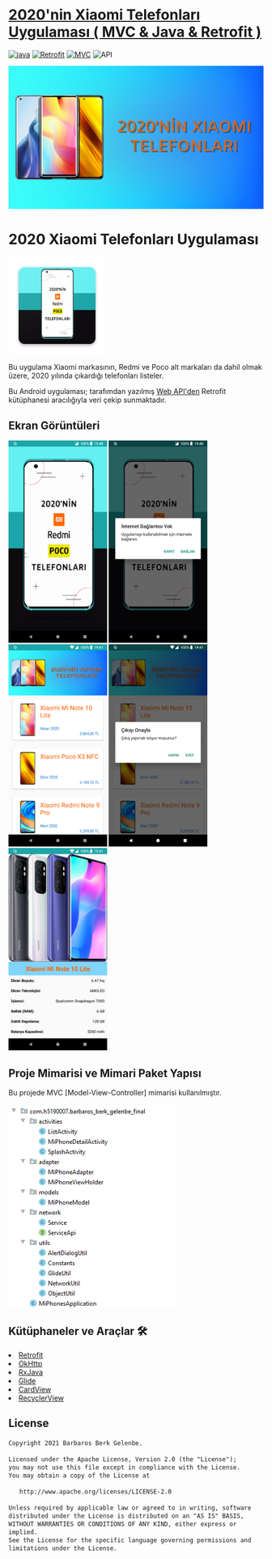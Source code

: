 # [2020'nin Xiaomi Telefonları Uygulaması ( MVC & Java & Retrofit )](https://github.com/BarbarosBerk34/Android-Mi-Phones-App)

[![java](https://img.shields.io/badge/Java-1.8.xxx-brightgreen.svg)](https://kotlinlang.org/) [![Retrofit](https://img.shields.io/badge/Retrofit-2.xx-orange.svg)](https://google.github.io/dagger/) [![MVC](https://img.shields.io/badge/Clean--Code-MVC-brightgreen.svg)](https://github.com/googlesamples/android-architecture) <a><img src="https://img.shields.io/badge/API-21%2B-brightgreen.svg?style=flat" alt="API" /></a>

<p align="center">
<img src="https://github.com/BarbarosBerk34/Android-Mi-Phones-App/blob/master/images/banner.jpg"/>
</p>

# 2020 Xiaomi Telefonları Uygulaması
![appicon](https://github.com/BarbarosBerk34/Android-Mi-Phones-App/blob/master/images/logo.png)

Bu uygulama Xiaomi markasının, Redmi ve Poco alt markaları da dahil olmak üzere, 2020 yılında çıkardığı telefonları listeler.

Bu Android uygulaması; tarafımdan yazılmış <a href="https://raw.githubusercontent.com/BarbarosBerk34/h5190007barbarosberkgelenbe/main/MiPhonesAPI.json" target="_blank"> Web API'den</a> Retrofit kütüphanesi aracılığıyla veri çekip sunmaktadır.

## Ekran Görüntüleri
<p>
  <img height= "400"  src="https://github.com/BarbarosBerk34/Android-Mi-Phones-App/blob/master/screens/Screen_1.png" alt="SS1" />
  <img height= "400"  src="https://github.com/BarbarosBerk34/Android-Mi-Phones-App/blob/master/screens/Screen_2.png" alt="SS2" />
  <img height= "400"  src="https://github.com/BarbarosBerk34/Android-Mi-Phones-App/blob/master/screens/Screen_3.png" alt="SS3" />
  <img height= "400"  src="https://github.com/BarbarosBerk34/Android-Mi-Phones-App/blob/master/screens/Screen_4.png" alt="SS4" />
  <img height= "400"  src="https://github.com/BarbarosBerk34/Android-Mi-Phones-App/blob/master/screens/Screen_5.png" alt="SS5" />
</p>

## Proje Mimarisi ve Mimari Paket Yapısı
Bu projede MVC [Model-View-Controller] mimarisi kullanılmıştır.<br><br>
![Architecture](https://github.com/BarbarosBerk34/Android-Mi-Phones-App/blob/master/images/MimariPaketYapisi.png)

## Kütüphaneler ve Araçlar 🛠
<li><a href="https://github.com/square/retrofit">Retrofit</a></li>
<li><a href="https://github.com/square/okhttp">OkHttp</a></li>
<li><a href="https://github.com/ReactiveX/RxJava">RxJava</a></li>
<li><a href="https://github.com/bumptech/glide">Glide</a></li>
<li><a href="https://developer.android.com/jetpack/androidx/releases/cardview">CardView</a></li>
<li><a href="https://developer.android.com/jetpack/androidx/releases/recyclerview">RecyclerView</a></li>


License
--------


    Copyright 2021 Barbaros Berk Gelenbe.

    Licensed under the Apache License, Version 2.0 (the "License");
    you may not use this file except in compliance with the License.
    You may obtain a copy of the License at

       http://www.apache.org/licenses/LICENSE-2.0

    Unless required by applicable law or agreed to in writing, software
    distributed under the License is distributed on an "AS IS" BASIS,
    WITHOUT WARRANTIES OR CONDITIONS OF ANY KIND, either express or implied.
    See the License for the specific language governing permissions and
    limitations under the License.
